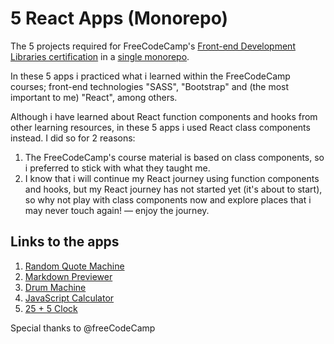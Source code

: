 # 5 React Apps (Monorepo)

The 5 projects required for FreeCodeCamp's [Front-end Development Libraries certification](https://freecodecamp.org/certification/hussein-kandil/front-end-development-libraries) in a [single monorepo](https://hussein-m-kandil.github.io/react-apps-monorepo/).

In these 5 apps i practiced what i learned within the FreeCodeCamp courses; front-end technologies "SASS", "Bootstrap" and (the most important to me) "React", among others.

Although i have learned about React function components and hooks from other learning resources, in these 5 apps i used React class components instead. I did so for 2 reasons:

1. The FreeCodeCamp's course material is based on class components, so i preferred to stick with what they taught me.
2. I know that i will continue my React journey using function components and hooks, but my React journey has not started yet (it's about to start), so why not play with class components now and explore places that i may never touch again! ― enjoy the journey.

## Links to the apps

1. [Random Quote Machine](https://hussein-m-kandil.github.io/react-apps-monorepo/random-quote-machine/dist/index.html)
2. [Markdown Previewer](https://hussein-m-kandil.github.io/react-apps-monorepo/markdown-previewer/dist/index.html)
3. [Drum Machine](https://hussein-m-kandil.github.io/react-apps-monorepo/drum-machine/dist/index.html)
4. [JavaScript Calculator](https://hussein-m-kandil.github.io/react-apps-monorepo/javascript-calculator/dist/index.html)
5. [25 + 5 Clock](https://hussein-m-kandil.github.io/react-apps-monorepo/25-plus-5-clock/dist/index.html)

Special thanks to @freeCodeCamp
